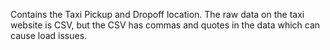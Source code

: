 Contains the Taxi Pickup and Dropoff location.  The raw data on the taxi website is CSV, but the CSV has commas and quotes in the data which can cause load issues.